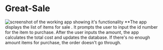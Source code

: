 # Great-Sale
![screenshot of the working app showing it's functionality](screen_shot1.jpg)
**The app displays the list of items for sale .
It prompts the user to input the id number for the item to purchase.
After the user inputs the amount, the app calculates the total cost and updates the database.
If there's no enough amount items for purchase, the order doesn't go through.
